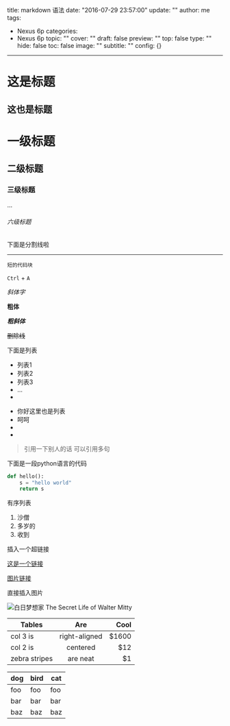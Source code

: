 title: markdown 语法
date: "2016-07-29 23:57:00"
update: ""
author: me
tags:
- Nexus 6p
categories:
- Nexus 6p
topic: ""
cover: ""
draft: false
preview: ""
top: false
type: ""
hide: false
toc: false
image: ""
subtitle: ""
config: {}


---



这是标题
====
这也是标题
----
# 一级标题
## 二级标题
### 三级标题
...
###### 六级标题 


下面是分割线啦

-----


`短的代码块`

`Ctrl` + `A`


*斜体字*

**粗体**

***粗斜体***


~~删除线~~


下面是列表

- 列表1
- 列表2
- 列表3
- ...
- 


* 你好这里也是列表
* 呵呵
* 
* 


> 引用一下别人的话
> 可以引用多句

下面是一段python语言的代码
```python
def hello():
    s = "hello world"
    return s

```

有序列表

1. 沙僧
2. 多岁的 
3. 收到


插入一个超链接

[这是一个链接](http://www.baidu.com)


[图片链接](http://ww4.sinaimg.cn/mw690/61268557gw1f4q73j8n2nj23342b4e84.jpg)

直接插入图片


![白日梦想家 The Secret Life of Walter Mitty][1]


 [1]: http://ww4.sinaimg.cn/mw690/61268557gw1f4q73j8n2nj23342b4e84.jpg




| Tables        | Are           | Cool  |
| ------------- |:-------------:| -----:|
| col 3 is      | right-aligned | $1600 |
| col 2 is      | centered      |   $12 |
| zebra stripes | are neat      |    $1 |



dog | bird | cat
----|------|----
foo | foo  | foo
bar | bar  | bar
baz | baz  | baz
